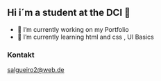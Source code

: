 ## Hi i´m a student at the DCI  👋

- 🔭 I’m currently working on my Portfolio
- 🌱 I’m currently learning html and css , UI Basics

### Kontakt

salgueiro2@web.de
